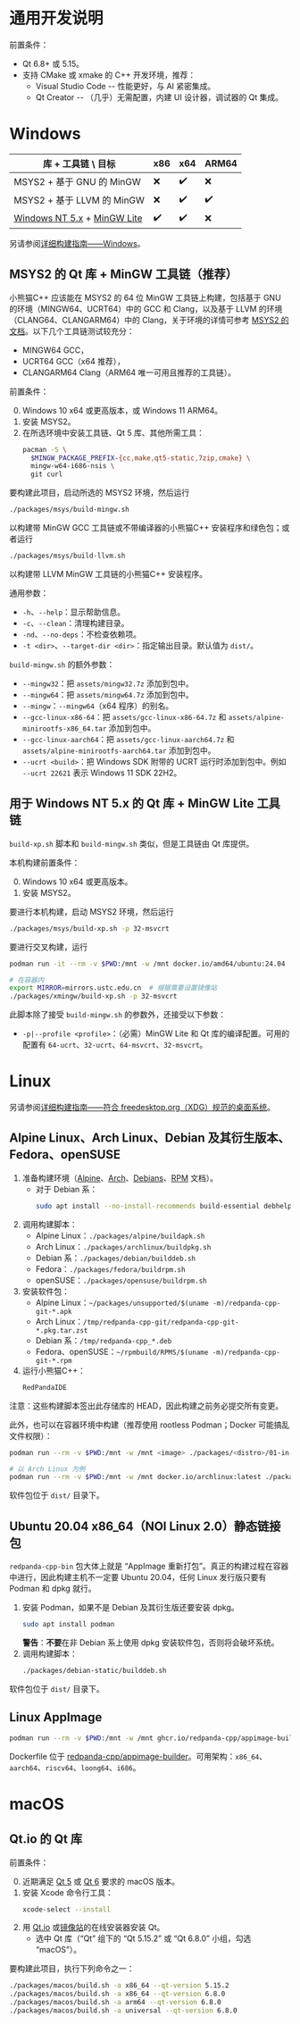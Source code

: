 ﻿# 通用开发说明

前置条件：

- Qt 6.8+ 或 5.15。
- 支持 CMake 或 xmake 的 C++ 开发环境，推荐：
  - Visual Studio Code -- 性能更好，与 AI 紧密集成。
  - Qt Creator -- （几乎）无需配置，内建 UI 设计器，调试器的 Qt 集成。

# Windows

| 库 + 工具链 \ 目标 | x86 | x64 | ARM64 |
| ------------------ | --- | --- | ----- |
| MSYS2 + 基于 GNU 的 MinGW | ❌ | ✔️ | ❌ |
| MSYS2 + 基于 LLVM 的 MinGW | ❌ | ✔️ | ✔️ |
| [Windows NT 5.x](https://github.com/redpanda-cpp/qtbase-xp) + [MinGW Lite](https://github.com/redpanda-cpp/mingw-lite) | ✔️ | ✔️ | ❌ |

另请参阅[详细构建指南——Windows](./docs/detailed-build-win-cn.md)。

## MSYS2 的 Qt 库 + MinGW 工具链（推荐）

小熊猫C++ 应该能在 MSYS2 的 64 位 MinGW 工具链上构建，包括基于 GNU 的环境（MINGW64、UCRT64）中的 GCC 和 Clang，以及基于 LLVM 的环境（CLANG64、CLANGARM64）中的 Clang，关于环境的详情可参考 [MSYS2 的文档](https://www.msys2.org/docs/environments/)。以下几个工具链测试较充分：
- MINGW64 GCC，
- UCRT64 GCC（x64 推荐），
- CLANGARM64 Clang（ARM64 唯一可用且推荐的工具链）。

前置条件：

0. Windows 10 x64 或更高版本，或 Windows 11 ARM64。
1. 安装 MSYS2。
2. 在所选环境中安装工具链、Qt 5 库、其他所需工具：
   ```bash
   pacman -S \
     $MINGW_PACKAGE_PREFIX-{cc,make,qt5-static,7zip,cmake} \
     mingw-w64-i686-nsis \
     git curl
   ```

要构建此项目，启动所选的 MSYS2 环境，然后运行
```bash
./packages/msys/build-mingw.sh
```
以构建带 MinGW GCC 工具链或不带编译器的小熊猫C++ 安装程序和绿色包；或者运行
```bash
./packages/msys/build-llvm.sh
```
以构建带 LLVM MinGW 工具链的小熊猫C++ 安装程序。

通用参数：
- `-h`、`--help`：显示帮助信息。
- `-c`、`--clean`：清理构建目录。
- `-nd`、`--no-deps`：不检查依赖项。
- `-t <dir>`、`--target-dir <dir>`：指定输出目录。默认值为 `dist/`。

`build-mingw.sh` 的额外参数：
- `--mingw32`：把 `assets/mingw32.7z` 添加到包中。
- `--mingw64`：把 `assets/mingw64.7z` 添加到包中。
- `--mingw`：`--mingw64`（x64 程序）的别名。
- `--gcc-linux-x86-64`：把 `assets/gcc-linux-x86-64.7z` 和 `assets/alpine-minirootfs-x86_64.tar` 添加到包中。
- `--gcc-linux-aarch64`：把 `assets/gcc-linux-aarch64.7z` 和 `assets/alpine-minirootfs-aarch64.tar` 添加到包中。
- `--ucrt <build>`：把 Windows SDK 附带的 UCRT 运行时添加到包中。例如 `--ucrt 22621` 表示 Windows 11 SDK 22H2。

## 用于 Windows NT 5.x 的 Qt 库 + MinGW Lite 工具链

`build-xp.sh` 脚本和 `build-mingw.sh` 类似，但是工具链由 Qt 库提供。

本机构建前置条件：

0. Windows 10 x64 或更高版本。
1. 安装 MSYS2。

要进行本机构建，启动 MSYS2 环境，然后运行
```bash
./packages/msys/build-xp.sh -p 32-msvcrt
```

要进行交叉构建，运行
```bash
podman run -it --rm -v $PWD:/mnt -w /mnt docker.io/amd64/ubuntu:24.04

# 在容器内
export MIRROR=mirrors.ustc.edu.cn  # 根据需要设置镜像站
./packages/xmingw/build-xp.sh -p 32-msvcrt
```

此脚本除了接受 `build-mingw.sh` 的参数外，还接受以下参数：
- `-p|--profile <profile>`：（必需）MinGW Lite 和 Qt 库的编译配置。可用的配置有 `64-ucrt`、`32-ucrt`、`64-msvcrt`、`32-msvcrt`。

# Linux

另请参阅[详细构建指南——符合 freedesktop.org（XDG）规范的桌面系统](./docs/detailed-build-xdg-cn.md)。

## Alpine Linux、Arch Linux、Debian 及其衍生版本、Fedora、openSUSE

1. 准备构建环境（[Alpine](https://wiki.alpinelinux.org/wiki/Abuild_and_Helpers)、[Arch](https://wiki.archlinuxcn.org/wiki/Makepkg)、[Debians](https://wiki.debian.org/BuildingTutorial)、[RPM](https://rpm-packaging-guide.github.io/#prerequisites) 文档）。
   - 对于 Debian 系：
     ```sh
     sudo apt install --no-install-recommends build-essential debhelper devscripts equivs
     ```
2. 调用构建脚本：
   - Alpine Linux：`./packages/alpine/buildapk.sh`
   - Arch Linux：`./packages/archlinux/buildpkg.sh`
   - Debian 系：`./packages/debian/builddeb.sh`
   - Fedora：`./packages/fedora/buildrpm.sh`
   - openSUSE：`./packages/opensuse/buildrpm.sh`
3. 安装软件包：
   - Alpine Linux：`~/packages/unsupported/$(uname -m)/redpanda-cpp-git-*.apk`
   - Arch Linux：`/tmp/redpanda-cpp-git/redpanda-cpp-git-*.pkg.tar.zst`
   - Debian 系：`/tmp/redpanda-cpp_*.deb`
   - Fedora、openSUSE：`~/rpmbuild/RPMS/$(uname -m)/redpanda-cpp-git-*.rpm`
4. 运行小熊猫C++：
   ```bash
   RedPandaIDE
   ```

注意：这些构建脚本签出此存储库的 HEAD，因此构建之前务必提交所有变更。

此外，也可以在容器环境中构建（推荐使用 rootless Podman；Docker 可能搞乱文件权限）：

```bash
podman run --rm -v $PWD:/mnt -w /mnt <image> ./packages/<distro>/01-in-docker.sh

# 以 Arch Linux 为例
podman run --rm -v $PWD:/mnt -w /mnt docker.io/archlinux:latest ./packages/archlinux/01-in-docker.sh
```

软件包位于 `dist/` 目录下。

## Ubuntu 20.04 x86_64（NOI Linux 2.0）静态链接包

`redpanda-cpp-bin` 包大体上就是 “AppImage 重新打包”。真正的构建过程在容器中进行，因此构建主机不一定要 Ubuntu 20.04，任何 Linux 发行版只要有 Podman 和 dpkg 就行。

1. 安装 Podman，如果不是 Debian 及其衍生版还要安装 dpkg。
   ```sh
   sudo apt install podman
   ```
   **警告**：**不要**在非 Debian 系上使用 dpkg 安装软件包，否则将会破坏系统。
2. 调用构建脚本：
   ```sh
   ./packages/debian-static/builddeb.sh
   ```

软件包位于 `dist/` 目录下。

## Linux AppImage

```bash
podman run --rm -v $PWD:/mnt -w /mnt ghcr.io/redpanda-cpp/appimage-builder-x86_64:20241204.0 ./packages/appimage/01-in-docker.sh
```

Dockerfile 位于 [redpanda-cpp/appimage-builder](https://github.com/redpanda-cpp/appimage-builder)。可用架构：`x86_64`、`aarch64`、`riscv64`、`loong64`、`i686`。

# macOS

## Qt.io 的 Qt 库

前置条件：

0. 近期满足 [Qt 5](https://doc.qt.io/qt-5/macos.html) 或 [Qt 6](https://doc.qt.io/qt-6/macos.html) 要求的 macOS 版本。
1. 安装 Xcode 命令行工具：
   ```zsh
   xcode-select --install
   ```
2. 用 [Qt.io](https://www.qt.io/download-qt-installer-oss) 或[镜像站](https://mirrors.sjtug.sjtu.edu.cn/docs/qt)的在线安装器安装 Qt。
   - 选中 Qt 库（“Qt” 组下的 “Qt 5.15.2” 或 “Qt 6.8.0” 小组，勾选 “macOS”）。

要构建此项目，执行下列命令之一：

```zsh
./packages/macos/build.sh -a x86_64 --qt-version 5.15.2
./packages/macos/build.sh -a x86_64 --qt-version 6.8.0
./packages/macos/build.sh -a arm64 --qt-version 6.8.0
./packages/macos/build.sh -a universal --qt-version 6.8.0
```

